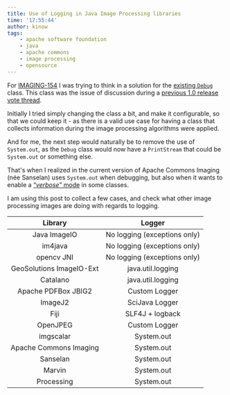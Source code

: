 ```yaml
---
title: Use of Logging in Java Image Processing libraries
time: '17:55:44'
author: kinow
tags:
    - apache software foundation
    - java
    - apache commons
    - image processing
    - opensource
---
```


For [IMAGING-154](https://issues.apache.org/jira/browse/IMAGING-154) I was trying to think in a solution
for the [existing `Debug`](https://github.com/apache/commons-imaging/blob/d2ec76bd10f30c39ae5180ede1254908e76045f0/src/main/java/org/apache/commons/imaging/util/Debug.java)
class. This class was the issue of discussion during a
[previous 1.0 release vote thread](https://markmail.org/thread/ak3hcka7piykxixz#query:+page:1+mid:ppgxbhjx3opqlixj+state:results).

<!--more-->

Initially I tried simply changing the class a bit, and make it configurable, so that we could keep it -
as there is a valid use case for having a class that collects information during the image processing
algorithms were applied.

And for me, the next step would naturally be to remove the use of `System.out`, as the `Debug` class
would now have a `PrintStream` that could be `System.out` or something else.

That's when I realized in the current version of Apache Commons Imaging (n&eacute;e Sanselan) uses
`System.out` when debugging, but also when it wants to enable a
[&ldquo;_verbose_&rdquo; mode](https://github.com/apache/commons-imaging/blob/d2ec76bd10f30c39ae5180ede1254908e76045f0/src/main/java/org/apache/commons/imaging/formats/gif/GifImageParser.java#L798)
in some classes.

I am using this post to collect a few cases, and check what other image processing images
are doing with regards to logging.

**Library**|**Logger**
:-----:|:-----:
Java ImageIO|No logging (exceptions only)
im4java|No logging (exceptions only)
opencv JNI|No logging (exceptions only)
GeoSolutions ImageIO-Ext|java.util.logging
Catalano|java.util.logging
Apache PDFBox JBIG2|Custom Logger
ImageJ2|SciJava Logger
Fiji|SLF4J + logback
OpenJPEG|Custom Logger
imgscalar|System.out
Apache Commons Imaging|System.out
Sanselan|System.out
Marvin|System.out
Processing|System.out
